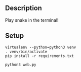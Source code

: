 ## Description

Play snake in the terminal!

## Setup

```
virtualenv --python=python3 venv
. venv/bin/activate
pip install -r requirements.txt

python3 web.py
```
